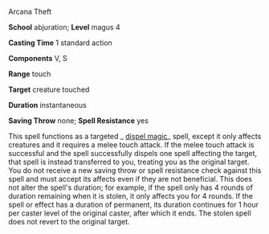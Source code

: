 Arcana Theft

**School** abjuration; **Level** magus 4

**Casting Time** 1 standard action

**Components** V, S

**Range** touch

**Target** creature touched

**Duration** instantaneous

**Saving Throw** none; **Spell Resistance** yes

This spell functions as a targeted _ [dispel magic](/pathfinderRPG/prd/spells/dispelMagic.html#_dispel-magic)_ spell, except it only affects creatures and it requires a melee touch attack. If the melee touch attack is successful and the spell successfully dispels one spell affecting the target, that spell is instead transferred to you, treating you as the original target. You do not receive a new saving throw or spell resistance check against this spell and must accept its affects even if they are not beneficial. This does not alter the spell's duration; for example, if the spell only has 4 rounds of duration remaining when it is stolen, it only affects you for 4 rounds. If the spell or effect has a duration of permanent, its duration continues for 1 hour per caster level of the original caster, after which it ends. The stolen spell does not revert to the original target.

